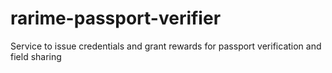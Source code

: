 # rarime-passport-verifier
Service to issue credentials and grant rewards for passport verification and field sharing
